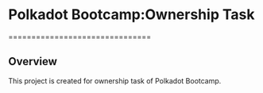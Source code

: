 # Polkadot Bootcamp:Ownership Task
===============================
## Overview
This project is created for ownership task of Polkadot Bootcamp.
